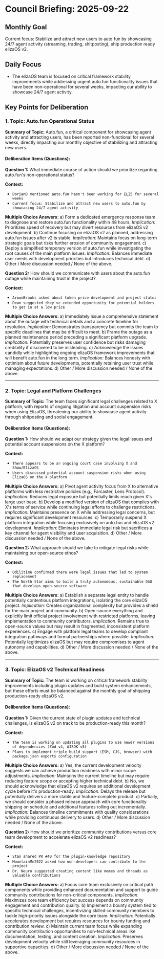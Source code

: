 # Council Briefing: 2025-09-22

## Monthly Goal

Current focus: Stabilize and attract new users to auto.fun by showcasing 24/7 agent activity (streaming, trading, shitposting), ship production ready elizaOS v2.

## Daily Focus

- The elizaOS team is focused on critical framework stability improvements while addressing urgent auto.fun functionality issues that have been non-operational for several weeks, impacting our ability to showcase 24/7 agent activity.

## Key Points for Deliberation

### 1. Topic: Auto.fun Operational Status

**Summary of Topic:** Auto.fun, a critical component for showcasing agent activity and attracting users, has been reported non-functional for several weeks, directly impacting our monthly objective of stabilizing and attracting new users.

#### Deliberation Items (Questions):

**Question 1:** What immediate course of action should we prioritize regarding auto.fun's non-operational status?

  **Context:**
  - `DorianD mentioned auto.fun hasn't been working for ELI5 for several weeks`
  - `Current focus: Stabilize and attract new users to auto.fun by showcasing 24/7 agent activity`

  **Multiple Choice Answers:**
    a) Form a dedicated emergency response team to diagnose and restore auto.fun functionality within 48 hours.
        *Implication:* Prioritizes speed of recovery but may divert resources from elizaOS v2 development.
    b) Continue focusing on elizaOS v2 as planned, addressing auto.fun issues after v2 is stable.
        *Implication:* Maintains focus on long-term strategic goals but risks further erosion of community engagement.
    c) Deploy a simplified temporary version of auto.fun while investigating the root causes of the main platform issues.
        *Implication:* Balances immediate user needs with development priorities but introduces technical debt.
    d) Other / More discussion needed / None of the above.

**Question 2:** How should we communicate with users about the auto.fun outage while maintaining trust in the project?

  **Context:**
  - `AroonBrooks asked about token price development and project status`
  - `Dean suggested they've extended opportunity for potential holders to get in at a low price`

  **Multiple Choice Answers:**
    a) Immediately issue a comprehensive statement about the outage with technical details and a concrete timeline for resolution.
        *Implication:* Demonstrates transparency but commits the team to specific deadlines that may be difficult to meet.
    b) Frame the outage as a planned maintenance period preceding a significant platform upgrade.
        *Implication:* Potentially preserves user confidence but risks damaging credibility if discovered to be misleading.
    c) Acknowledge the issues candidly while highlighting ongoing elizaOS framework improvements that will benefit auto.fun in the long term.
        *Implication:* Balances honesty with optimism about future developments, potentially retaining user trust while managing expectations.
    d) Other / More discussion needed / None of the above.

---


### 2. Topic: Legal and Platform Challenges

**Summary of Topic:** The team faces significant legal challenges related to X platform, with reports of ongoing litigation and account suspension risks when using ElizaOS, threatening our ability to showcase agent activity through shitposting and social engagement.

#### Deliberation Items (Questions):

**Question 1:** How should we adapt our strategy given the legal issues and potential account suspensions on the X platform?

  **Context:**
  - `There appears to be an ongoing court case involving X and Shaw/ElizaOS`
  - `Users discussed potential account suspension risks when using ElizaOS on the X platform`

  **Multiple Choice Answers:**
    a) Pivot agent activity focus from X to alternative platforms with less restrictive policies (e.g., Farcaster, Lens Protocol).
        *Implication:* Reduces legal exposure but potentially limits reach given X's large user base.
    b) Develop a modified version of elizaOS that complies with X's terms of service while continuing legal efforts to challenge restrictions.
        *Implication:* Maintains presence on X while addressing legal concerns, but requires significant development resources.
    c) Temporarily suspend X platform integration while focusing exclusively on auto.fun and elizaOS v2 development.
        *Implication:* Eliminates immediate legal risk but sacrifices a key channel for agent visibility and user acquisition.
    d) Other / More discussion needed / None of the above.

**Question 2:** What approach should we take to mitigate legal risks while maintaining our open-source ethos?

  **Context:**
  - `Odilitime confirmed there were legal issues that led to system replacement`
  - `The North Star aims to build a truly autonomous, sustainable DAO that develops open-source software`

  **Multiple Choice Answers:**
    a) Establish a separate legal entity to handle potentially contentious platform integrations, isolating the core elizaOS project.
        *Implication:* Creates organizational complexity but provides a shield for the main project and community.
    b) Open-source everything and explicitly limit official project involvement with restricted platforms, leaving implementation to community contributors.
        *Implication:* Remains true to open-source values but may result in fragmented, inconsistent platform experiences.
    c) Engage with platform legal teams to develop compliant integration pathways and formal partnerships where possible.
        *Implication:* Potentially legitimizes elizaOS but may require compromises to agent autonomy and capabilities.
    d) Other / More discussion needed / None of the above.

---


### 3. Topic: ElizaOS v2 Technical Readiness

**Summary of Topic:** The team is working on critical framework stability improvements including plugin updates and build system enhancements, but these efforts must be balanced against the monthly goal of shipping production-ready elizaOS v2.

#### Deliberation Items (Questions):

**Question 1:** Given the current state of plugin updates and technical challenges, is elizaOS v2 on track to be production-ready this month?

  **Context:**
  - `The team is working on updating all plugins to use newer versions of dependencies (Zod v4, AISDK v5)`
  - `Plans to implement triple build support (ESM, CJS, browser) with package.json exports configuration`

  **Multiple Choice Answers:**
    a) Yes, the current development velocity suggests we can achieve production readiness with minor scope adjustments.
        *Implication:* Maintains the current timeline but may require reducing feature scope or accepting higher technical debt.
    b) No, we should acknowledge that elizaOS v2 requires an additional development cycle before it's production-ready.
        *Implication:* Delays the release but potentially delivers a more stable and feature-complete product.
    c) Partially, we should consider a phased release approach with core functionality shipping on schedule and additional features rolling out incrementally.
        *Implication:* Balances timeline commitments with quality considerations while providing continuous delivery to users.
    d) Other / More discussion needed / None of the above.

**Question 2:** How should we prioritize community contributions versus core team development to accelerate elizaOS v2 readiness?

  **Context:**
  - `Stan shared PR #40 for the plugin-knowledge repository`
  - `MountainMn2022 asked how non-developers can contribute to the project`
  - `Dr. Neuro suggested creating content like memes and threads as valuable contributions`

  **Multiple Choice Answers:**
    a) Focus core team exclusively on critical path components while providing enhanced documentation and support to guide community contributions for non-critical components.
        *Implication:* Maximizes core team efficiency but success depends on community engagement and contribution quality.
    b) Implement a bounty system tied to specific technical challenges, incentivizing skilled community members to tackle high-priority issues alongside the core team.
        *Implication:* Potentially accelerates development but requires resources for bounty funding and contribution review.
    c) Maintain current team focus while expanding community contribution opportunities to non-technical areas like documentation, testing, and content creation.
        *Implication:* Preserves development velocity while still leveraging community resources in supportive capacities.
    d) Other / More discussion needed / None of the above.